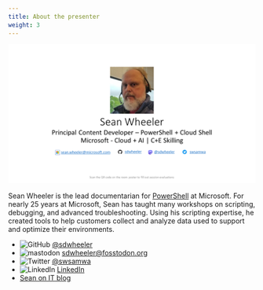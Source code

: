 ```yaml
---
title: About the presenter
weight: 3
---
```

<!-- markdownlint-disable MD041 -->
![About the presenter][02]

Sean Wheeler is the lead documentarian for [PowerShell][01] at Microsoft. For nearly 25 years at
Microsoft, Sean has taught many workshops on scripting, debugging, and advanced troubleshooting.
Using his scripting expertise, he created tools to help customers collect and analyze data used to
support and optimize their environments.

- ![GitHub][03] [@sdwheeler][08]
- ![mastodon][05] [sdwheeler@fosstodon.org][07]
- ![Twitter][06] [@swsamwa][11]
- ![LinkedIn][04] [LinkedIn][09]
- [Sean on IT blog][10]

<!-- link references -->
[01]: https://learn.microsoft.com/powershell
[02]: ./Slide03.png
[03]: /github.svg?classes=inline&lightbox=false
[04]: /linkedin.svg?classes=inline&lightbox=false
[05]: /mastodon.svg?classes=inline&lightbox=false
[06]: /twitter.svg?classes=inline&lightbox=false
[07]: https://fosstodon.org/@sdwheeler
[08]: https://github.com/sdwheeler
[09]: https://linkedin.com/in/scriptingsean
[10]: https://seanonit.wordpress.com/about/
[11]: https://twitter.com/swsamwa
